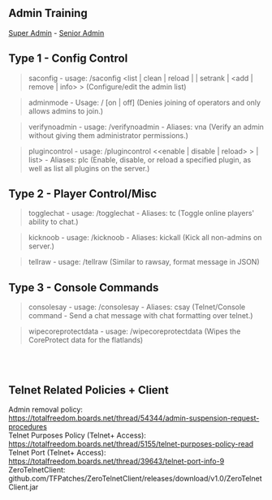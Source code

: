 ## Admin Training 
<a href="https://nullbyte-ui.github.io/admin" class="button">Super Admin</a> - <a href="https://nullbyte-ui.github.io/admin/senior/" class="button">Senior Admin</a>


## Type 1 - Config Control

> saconfig - usage: /saconfig <list | clean | reload | | setrank <username> <rank> | <add | remove | info> <username>>
(Configure/edit the admin list)

> adminmode - Usage: /<command> [on | off]
(Denies joining of operators and only allows admins to join.)

> verifynoadmin - usage: /verifynoadmin <player> - Aliases: vna
(Verify an admin without giving them administrator permissions.)

> plugincontrol - usage: /plugincontrol <<enable | disable | reload> <pluginname>> | list> - Aliases: plc
(Enable, disable, or reload a specified plugin, as well as list all plugins on the server.)

## Type 2 - Player Control/Misc

> togglechat - usage: /togglechat - Aliases: tc
(Toggle online players' ability to chat.)

> kicknoob  - usage: /kicknoob - Aliases: kickall
(Kick all non-admins on server.)

> tellraw - usage: /tellraw <targets> <message>
(Similar to rawsay, format message in JSON)

## Type 3 - Console Commands

> consolesay - usage: /consolesay <message> - Aliases: csay
(Telnet/Console command - Send a chat message with chat formatting over telnet.)

> wipecoreprotectdata - usage: /wipecoreprotectdata
(Wipes the CoreProtect data for the flatlands)

<br /><br />
## Telnet Related Policies + Client
Admin removal policy: https://totalfreedom.boards.net/thread/54344/admin-suspension-request-procedures<br />
Telnet Purposes Policy (Telnet+ Access): https://totalfreedom.boards.net/thread/5155/telnet-purposes-policy-read <br />
Telnet Port (Telnet+ Access): https://totalfreedom.boards.net/thread/39643/telnet-port-info-9 <br />
ZeroTelnetClient: github.com/TFPatches/ZeroTelnetClient/releases/download/v1.0/ZeroTelnetClient.jar <br/>
